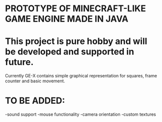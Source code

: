 # PROTOTYPE OF MINECRAFT-LIKE GAME ENGINE MADE IN JAVA 
#
#
#
#
# This project is pure hobby and will be developed and supported in future. 


Currently GE-X contains simple graphical representation for squares, frame counter and basic movement.


# TO BE ADDED:
-sound support
-mouse functionality
-camera orientation
-custom textures
